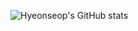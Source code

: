 ![Hyeonseop's GitHub stats](https://github-readme-stats.vercel.app/api?username=anuraghazra&show_icons=true&theme=radical)
